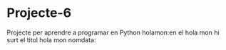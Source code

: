 # Projecte-6
Projecte per aprendre a programar en Python
holamon:en el hola mon hi surt el titol hola mon
nomdata:

